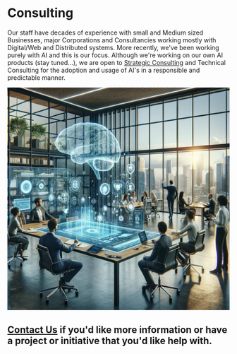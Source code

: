 # Consulting

Our staff have decades of experience with small and Medium sized Businesses, major Corporations and Consultancies working mostly with Digital/Web and Distributed systems. More recently, we've been working purely with AI and this is our focus. Although we're working on our own AI products (stay tuned...), we are open to [Strategic Consulting](strategic.md) and Technical Consulting for the adoption and usage of AI's in a responsible and predictable manner.

![Cognivirtus AI Office](../Images/CogniVirtus%20Office.jpg)

## [Contact Us](contact.md) if you'd like more information or have a project or initiative that you'd like help with.
